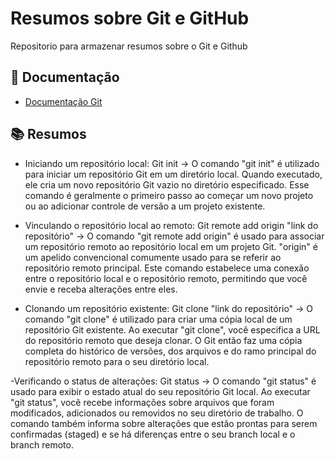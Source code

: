 
# Resumos sobre Git e GitHub

Repositorio para armazenar resumos sobre o Git e Github

## 📃 Documentação
- [Documentação Git](https://git-scm.com/doc)

## 📚 Resumos
- Iniciando um repositório local:
Git init -> O comando "git init" é utilizado para iniciar um repositório Git em um diretório local. Quando executado, ele cria um novo repositório Git vazio no diretório especificado. Esse comando é geralmente o primeiro passo ao começar um novo projeto ou ao adicionar controle de versão a um projeto existente.

- Vinculando o repositório local ao remoto:
Git remote add origin "link do repositório" ->
O comando "git remote add origin" é usado para associar um repositório remoto ao repositório local em um projeto Git. "origin" é um apelido convencional comumente usado para se referir ao repositório remoto principal. Este comando estabelece uma conexão entre o repositório local e o repositório remoto, permitindo que você envie e receba alterações entre eles.

- Clonando um repositório existente:
Git clone "link do repositório" -> O comando "git clone" é utilizado para criar uma cópia local de um repositório Git existente. Ao executar "git clone", você especifica a URL do repositório remoto que deseja clonar. O Git então faz uma cópia completa do histórico de versões, dos arquivos e do ramo principal do repositório remoto para o seu diretório local.

-Verificando o status de alterações:
Git status -> O comando "git status" é usado para exibir o estado atual do seu repositório Git local. Ao executar "git status", você recebe informações sobre arquivos que foram modificados, adicionados ou removidos no seu diretório de trabalho. O comando também informa sobre alterações que estão prontas para serem confirmadas (staged) e se há diferenças entre o seu branch local e o branch remoto.
